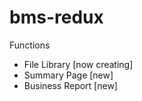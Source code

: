 # bms-redux

Functions

- File Library [now creating]
- Summary Page [new]
- Business Report [new]

